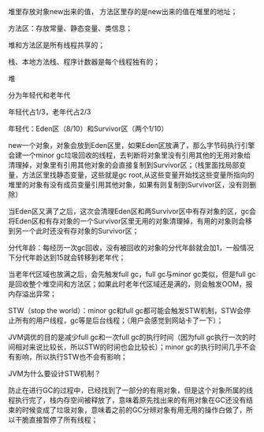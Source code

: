 堆里存放对象new出来的值， 方法区里存的是new出来的值在堆里的地址；

方法区：存放常量、静态变量、类信息；



堆和方法区是所有线程共享的；

栈、本地方法栈、程序计数器是每个线程独有的；



堆

分为年轻代和老年代

年轻代占1/3，老年代占2/3

年轻代：Eden区（8/10）和Survivor区（两个1/10）

new一个对象，对象会放到Eden区里，如果Eden区放满了，那么字节码执行引擎会建一个minor gc垃圾回收的线程，去判断将对象里没有引用其他的无用对象给清理掉，对象里有引用其他对象的会直接复制到Survivor区；（栈里面找局部变量，方法区里找静态变量，这些就是gc root,从这些变量开始找这些变量所指向的堆里的对象有没有成员变量引用其他对象，如果有则复制到Survivor区，没有则删除）

当Eden区又满了之后，这次会清理Eden区和两Survivor区中有存对象的区，gc会将Eden区和有存对象的一个Survivor区里无用的对象清理掉，有用的对象则会移到另一个此时还没有存对象的Survivor区；



分代年龄：每经历一次gc回收，没有被回收的对象的分代年龄就会加1，一般情况下分代年龄达到15就会转移到老年代；



当老年代区域也放满之后，会先触发full gc，full gc与minor gc类似，但是full gc是回收整个堆空间和方法区；如果此时老年代区域还是满的，则会触发OOM，报内存溢出异常；



STW（stop the world）：minor gc和full gc都可能会触发STW机制，STW会停止所有的用户线程，gc等是后台线程；（用户会感觉到网站卡了一下）；

JVM调优的目的是减少full gc和一次full gc的执行时间（因为full gc执行一次的时间相对来说比较长，所以STW的时间也会比较长）；minor gc的执行时间几乎不会有影响，所以执行STW也不会有影响；



JVM为什么要设计STW机制？

防止在进行GC的过程中，已经找到了一部分的有用对象，但是这个对象所属的线程执行完了，栈内存空间被释放了，意味着原先找出来的有用对象在GC还没有结束的时候变成了垃圾对象，意味着之前的GC分辨对象有用无用的操作白做了，所以干脆直接暂停了所有线程；